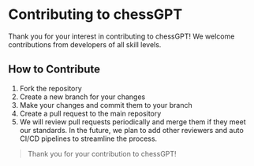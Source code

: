 # Contributing to chessGPT

Thank you for your interest in contributing to chessGPT! We welcome contributions from developers of all skill levels.

## How to Contribute

1. Fork the repository
2. Create a new branch for your changes
3. Make your changes and commit them to your branch
4. Create a pull request to the main repository
5. We will review pull requests periodically and merge them if they meet our standards. In the future, we plan to add other reviewers and auto CI/CD pipelines to streamline the process.

> Thank you for your contribution to chessGPT!